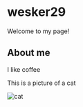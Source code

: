 # wesker29

Welcome to my page!

## About me
I like coffee

This is a picture of a cat

![cat](https://i.imgur.com/Jvh1OQm.jpeg)
